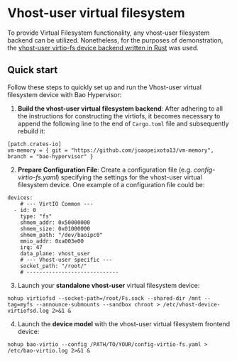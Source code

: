 # Vhost-user virtual filesystem

To provide Virtual Filesystem functionality, any vhost-user filesystem backend can be utilized. Nonetheless, for the purposes of demonstration, the [vhost-user virtio-fs device backend written in Rust](https://gitlab.com/virtio-fs/virtiofsd) was used.


## Quick start

Follow these steps to quickly set up and run the Vhost-user virtual filesystem device with Bao Hypervisor:

1. **Build the vhost-user virtual filesystem backend**: After adhering to all the instructions for constructing the virtiofs, it becomes necessary to append the following line to the end of `Cargo.toml` file and subsequently rebuild it:

```
[patch.crates-io]
vm-memory = { git = "https://github.com/joaopeixoto13/vm-memory", branch = "bao-hypervisor" }
```

2. **Prepare Configuration File**: Create a configuration file (e.g. *config-virtio-fs.yaml*) specifying
the settings for the vhost-user virtual filesystem device. One example of a configuration file could be:

```
devices:
    # --- VirtIO Common ---
  - id: 0
    type: "fs"
    shmem_addr: 0x50000000
    shmem_size: 0x01000000
    shmem_path: "/dev/baoipc0"
    mmio_addr: 0xa003e00
    irq: 47
    data_plane: vhost_user
    # --- Vhost-user specific ---
    socket_path: "/root/"
    # -----------------------------
```

3. Launch your **standalone vhost-user** virtual filesystem device:
```
nohup virtiofsd --socket-path=/root/Fs.sock --shared-dir /mnt --tag=myfs --announce-submounts --sandbox chroot > /etc/vhost-device-virtiofsd.log 2>&1 &
```

4. Launch the **device model** with the vhost-user virtual filesystem frontend device:

```
nohup bao-virtio --config /PATH/TO/YOUR/config-virtio-fs.yaml > /etc/bao-virtio.log 2>&1 &
```